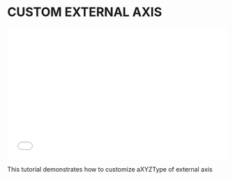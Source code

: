 # CUSTOM EXTERNAL AXIS
<div style="position: relative; padding: 30% 45%;">
<iframe style="position: absolute; width: 100%; height: 100%; left: 0; top: 0;" src="//www.bilibili.com/blackboard/html5mobileplayer.html?aid=1101132178&bvid=BV1pw4m1f7Su&cid=1454252585&p=1" frameborder="no" scrolling="no"></iframe>
</div>




This tutorial demonstrates how to customize aXYZType of external axis
